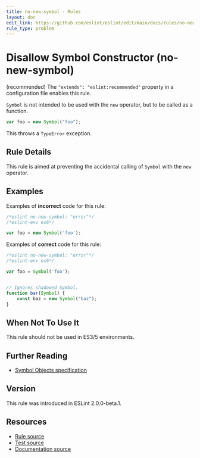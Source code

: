 ```yaml
---
title: no-new-symbol - Rules
layout: doc
edit_link: https://github.com/eslint/eslint/edit/main/docs/rules/no-new-symbol.md
rule_type: problem
---
```

<!-- Note: No pull requests accepted for this file. See README.md in the root directory for details. -->

# Disallow Symbol Constructor (no-new-symbol)

(recommended) The `"extends": "eslint:recommended"` property in a configuration file enables this rule.

`Symbol` is not intended to be used with the `new` operator, but to be called as a function.

```js
var foo = new Symbol("foo");
```

This throws a `TypeError` exception.

## Rule Details

This rule is aimed at preventing the accidental calling of `Symbol` with the `new` operator.

## Examples

Examples of **incorrect** code for this rule:

```js
/*eslint no-new-symbol: "error"*/
/*eslint-env es6*/

var foo = new Symbol('foo');
```

Examples of **correct** code for this rule:

```js
/*eslint no-new-symbol: "error"*/
/*eslint-env es6*/

var foo = Symbol('foo');


// Ignores shadowed Symbol.
function bar(Symbol) {
    const baz = new Symbol("baz");
}

```

## When Not To Use It

This rule should not be used in ES3/5 environments.

## Further Reading

* [Symbol Objects specification](https://www.ecma-international.org/ecma-262/6.0/#sec-symbol-objects)

## Version

This rule was introduced in ESLint 2.0.0-beta.1.

## Resources

* [Rule source](https://github.com/eslint/eslint/tree/HEAD/lib/rules/no-new-symbol.js)
* [Test source](https://github.com/eslint/eslint/tree/HEAD/tests/lib/rules/no-new-symbol.js)
* [Documentation source](https://github.com/eslint/eslint/tree/HEAD/docs/rules/no-new-symbol.md)
